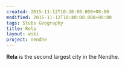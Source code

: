 ```yaml
---
created: 2015-11-12T10:38:00.000+08:00
modified: 2015-11-12T10:40:00.000+08:00
tags: Stubs Geography
title: Rela
layout: wiki
project: nendhe
---
```


**Rela** is the second largest city in the Nendhe.